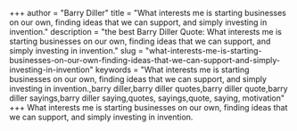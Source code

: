 +++
author = "Barry Diller"
title = "What interests me is starting businesses on our own, finding ideas that we can support, and simply investing in invention."
description = "the best Barry Diller Quote: What interests me is starting businesses on our own, finding ideas that we can support, and simply investing in invention."
slug = "what-interests-me-is-starting-businesses-on-our-own-finding-ideas-that-we-can-support-and-simply-investing-in-invention"
keywords = "What interests me is starting businesses on our own, finding ideas that we can support, and simply investing in invention.,barry diller,barry diller quotes,barry diller quote,barry diller sayings,barry diller saying,quotes, sayings,quote, saying, motivation"
+++
What interests me is starting businesses on our own, finding ideas that we can support, and simply investing in invention.
